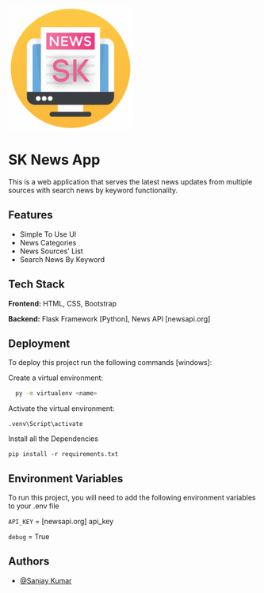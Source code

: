 
![Logo](https://raw.githubusercontent.com/sanju6890/SK-News-flask-app/master/static/news_icon.png)

# SK News App

This is a web application that serves the latest news updates from multiple sources with search news by keyword functionality.


## Features

- Simple To Use UI
- News Categories 
- News Sources' List
- Search News By Keyword


## Tech Stack

**Frontend:** HTML, CSS, Bootstrap

**Backend:** Flask Framework [Python], News API [newsapi.org]


## Deployment

To deploy this project run the following commands [windows]:

Create a virtual environment:
```bash
  py -m virtualenv <name>
```
Activate the virtual environment:
```
.venv\Script\activate
```
Install all the Dependencies
```
pip install -r requirements.txt
```


## Environment Variables

To run this project, you will need to add the following environment variables to your .env file

`API_KEY` = [newsapi.org] api_key

`debug` = True


## Authors

- [@Sanjay Kumar](https://github.com/sanju6890/)

